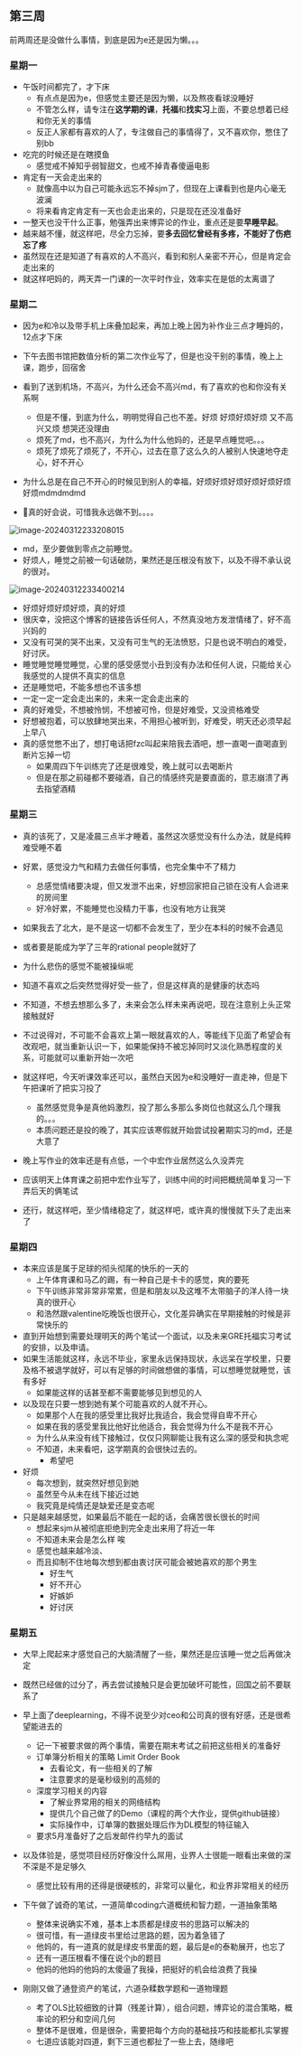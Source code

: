 ## 第三周

前两周还是没做什么事情，到底是因为e还是因为懒。。。

### 星期一

- 午饭时间都完了，才下床
  - 有点点是因为e，但感觉主要还是因为懒，以及熬夜看球没睡好
  - 不管怎么样，请专注在**这学期的课**，**托福**和**找实习**上面，不要总想着已经和你无关的事情
  - 反正人家都有喜欢的人了，专注做自己的事情得了，又不喜欢你，憋住了别bb
- 吃完的时候还是在瞎摸鱼
  - 感觉戒不掉知乎弱智甜文，也戒不掉青春傻逼电影
- 肯定有一天会走出来的
  - 就像高中以为自己可能永远忘不掉sjm了，但现在上课看到也是内心毫无波澜
  - 将来看肯定肯定有一天也会走出来的，只是现在还没准备好
- 一整天也没干什么正事，勉强弄出来博弈论的作业，重点还是要**早睡早起**。
- 越来越不懂，就这样吧，尽全力忘掉，要**多去回忆曾经有多疼，不能好了伤疤忘了疼**
- 虽然现在还是知道了有喜欢的人不高兴，看到和别人亲密不开心，但是肯定会走出来的
- 就这样吧妈的，两天弄一门课的一次平时作业，效率实在是低的太离谱了

### 星期二

- 因为e和冷以及带手机上床叠加起来，再加上晚上因为补作业三点才睡妈的，12点才下床

- 下午去图书馆把数值分析的第二次作业写了，但是也没干别的事情，晚上上课，跑步，回宿舍
- 看到了送到机场，不高兴，为什么还会不高兴md，有了喜欢的也和你没有关系啊
  - 但是不懂，到底为什么，明明觉得自己也不差。好烦 好烦好烦好烦 又不高兴又烦 想哭还没理由
  - 烦死了md，也不高兴，为什么为什么他妈的，还是早点睡觉吧。。。
  - 烦死了烦死了烦死了，不开心，过去在意了这么久的人被别人快速地夺走心，好不开心
- 为什么总是在自己不开心的时候见到别人的幸福，好烦好烦好烦好烦好烦好烦好烦mdmdmdmd
- 🐻真的好会说，可惜我永远做不到。。。。

![image-20240312233208015](./assets/image-20240312233208015.png)

- md，至少要做到零点之前睡觉。
- 好烦人，睡觉之前被一句话破防，果然还是压根没有放下，以及不得不承认说的很对。

![image-20240312233400214](./assets/image-20240312233400214.png)

- 好烦好烦好烦好烦，真的好烦
- 很庆幸，没把这个博客的链接告诉任何人，不然真没地方发泄情绪了，好不高兴妈的
- 又没有可哭的哭不出来，又没有可生气的无法愤怒，只是也说不明白的难受，好讨厌。
- 睡觉睡觉睡觉睡觉，心里的感受感觉小丑到没有办法和任何人说，只能给关心我感觉的人提供不真实的信息
- 还是睡觉吧，不能多想也不该多想
- 一定一定一定会走出来的，未来一定会走出来的
- 真的好难受，不想被怜悯，不想被可怜，但是好难受，又没资格难受
- 好想被抱着，可以放肆地哭出来，不用担心被听到，好难受，明天还必须早起上早八
- 真的感觉憋不出了，想打电话把fzc叫起来陪我去酒吧，想一直喝一直喝直到断片忘掉一切
  - 如果周四下午训练完了还是很难受，晚上就可以去喝断片
  - 但是在那之前碰都不要碰酒，自己的情感终究是要直面的，意志崩溃了再去指望酒精

### 星期三

- 真的该死了，又是凌晨三点半才睡着，虽然这次感觉没有什么办法，就是纯粹难受睡不着
- 好累，感觉没力气和精力去做任何事情，也完全集中不了精力
  - 总感觉情绪要决堤，但又发泄不出来，好想回家把自己锁在没有人会进来的房间里
  - 好冷好累，不能睡觉也没精力干事，也没有地方让我哭
- 如果我去了北大，是不是这一切都不会发生了，至少在本科的时候不会遇见
- 或者要是能成为学了三年的rational people就好了
- 为什么悲伤的感觉不能被操纵呢
- 知道不喜欢之后突然觉得好受一些了，但是这样真的是健康的状态吗
- 不知道，不想去想那么多了，未来会怎么样未来再说吧，现在注意别上头正常接触就好
- 不过说得对，不可能不会喜欢上第一眼就喜欢的人，等能线下见面了希望会有改观吧，就当重新认识一下，如果能保持不被忘掉同时又淡化熟悉程度的关系，可能就可以重新开始一次吧
- 就这样吧，今天听课效率还可以，虽然白天因为e和没睡好一直走神，但是下午把课听了把实习投了
  - 虽然感觉竞争是真他妈激烈，投了那么多那么多岗位也就这么几个理我的。。。
  - 本质问题还是投的晚了，其实应该寒假就开始尝试投暑期实习的md，还是大意了

- 晚上写作业的效率还是有点低，一个中宏作业居然这么久没弄完
- 应该明天上体育课之前把中宏作业写了，训练中间的时间把概统简单复习一下弄后天的俩笔试
- 还行，就这样吧，至少情绪稳定了，就这样吧，或许真的慢慢就下头了走出来了

### 星期四

- 本来应该是属于足球的彻头彻尾的快乐的一天的
  - 上午体育课和马乙的踢，有一种自己是卡卡的感觉，爽的要死
  - 下午训练非常非常非常累，但是和朋友以及这堆不太带脑子的洋人待一块真的很开心
  - 和浩然跟valentine吃晚饭也很开心，文化差异确实在早期接触的时候是非常快乐的
- 直到开始想到需要处理明天的两个笔试一个面试，以及未来GRE托福实习考试的安排，以及申请。
- 如果生活能就这样，永远不毕业，家里永远保持现状，永远呆在学校里，只要及格不被退学就好，可以有足够的时间做想做的事情，可以想睡觉就睡觉，该有多好
  - 如果能这样的话甚至都不需要能够见到想见的人
- 以及现在只要一想到她有某个可能喜欢的人就不开心。
  - 如果那个人在我的感受里比我好比我适合，我会觉得自卑不开心
  - 如果在我的感受里我比他好比他适合，我会觉得为什么不是我不开心
  - 为什么从来没有线下接触过，仅仅只网聊能让我有这么深的感受和执念呢
  - 不知道，未来看吧，这学期真的会很快过去的。
    - 希望吧
- 好烦
  - 每次想到，就突然好想见到她
  - 虽然至今从未在线下接近过她
  - 我究竟是纯情还是缺爱还是变态呢
- 只是越来越感觉，如果最后不能在一起的话，会痛苦很长很长的时间
  - 想起来sjm从被彻底拒绝到完全走出来用了将近一年
  - 不知道未来会是怎么样 唉
  - 感觉也越来越冷淡、
  - 而且抑制不住地每次想到都由衷讨厌可能会被她喜欢的那个男生
    - 好生气
    - 好不开心
    - 好嫉妒
    - 好讨厌

### 星期五

- 大早上爬起来才感觉自己的大脑清醒了一些，果然还是应该睡一觉之后再做决定
- 既然已经做的过分了，再去尝试接触只是会更加破坏可能性，回国之前不要联系了
- 早上面了deeplearning，不得不说至少对ceo和公司真的很有好感，还是很希望能进去的
  - 记一下被要求做的两个事情，需要在期末考试之前把这些相关的准备好
  - 订单簿分析相关的策略 Limit Order Book
    - 去看论文，有一些相关的了解
    - 注意要求的是毫秒级别的高频的
  - 深度学习相关的内容
    - 了解业界常用的相关的网络结构
    - 提供几个自己做了的Demo（课程的两个大作业，提供github链接）
    - 实际操作中，订单簿的数据处理后作为DL模型的特征输入
  - 要求5月准备好了之后发邮件约早九的面试
- 以及体验是，感觉项目经历好像没什么屌用，业界人士很能一眼看出来做的深不深是不是足够久
  - 感觉比较有用的还得是很硬核的，非常可以量化，和业界非常相关的经历
- 下午做了诚奇的笔试，一道简单coding六道概统和智力题，一道抽象策略
  - 整体来说确实不难，基本上本质都是绿皮书的思路可以解决的
  - 很可惜，有一道绿皮书里给过思路的题，因为着急错了
  - 他妈的，有一道真的就是绿皮书里面的题，最后是e的泰勒展开，也忘了
  - 还有一道压根看不懂在说个jb的题目
  - 他妈的他妈的他妈的太傻逼了我操，把挺好的机会给浪费了我操

- 刚刚又做了通登资产的笔试，六道杂糅数学题和一道物理题
  - 考了OLS比较细致的计算（残差计算），组合问题，博弈论的混合策略，概率论的积分和空间几何
  - 整体不是很难，但是很杂，需要把每个方向的基础技巧和技能都扎实掌握
  - 七道应该能对四道，剩下三道也都扯了一些上去，随缘吧